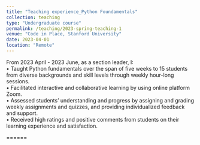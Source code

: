 ```yaml
---
title: "Teaching experience_Python Foundamentals"
collection: teaching
type: "Undergraduate course"
permalink: /teaching/2023-spring-teaching-1
venue: "Code in Place, Stanford University"
date: 2023-04-01
location: "Remote"
---
```


From 2023 April - 2023 June, as a section leader, I:<br>
• Taught Python fundamentals over the span of five weeks to 15 students from diverse backgrounds and
skill levels through weekly hour-long sessions.<br>
• Facilitated interactive and collaborative learning by using online platform Zoom.<br>
• Assessed students’ understanding and progress by assigning and grading weekly assignments and
quizzes, and providing individualized feedback and support.<br>
• Received high ratings and positive comments from students on their learning experience and
satisfaction.

<!-- Heading 1
======

Heading 2
======

Heading 3 -->
======